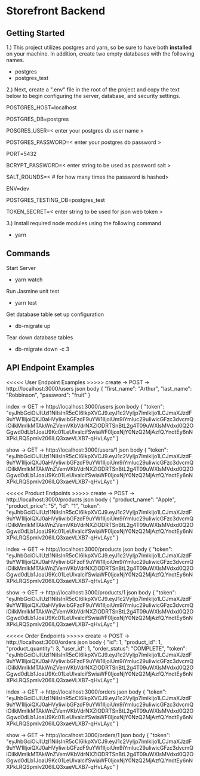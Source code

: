 # Storefront Backend

## Getting Started

1.) This project utilizes postgres and yarn, so be sure to have both **installed** on your machine. In addition, create two empty databases with the following names.

- postgres
- postgres_test

2.) Next, create a ".env" file in the root of the project and copy the text below to begin configuring the server, database, and security settings.

POSTGRES_HOST=localhost

POSTGRES_DB=postgres

POSGRES_USER=< enter your postgres db user name >

POSTGRES_PASSWORD=< enter your postgres db password >

PORT=5432

BCRYPT_PASSWORD=< enter string to be used as password salt >

SALT_ROUNDS=< # for how many times the password is hashed>

ENV=dev

POSTGRES_TESTING_DB=postgres_test

TOKEN_SECRET=< enter string to be used for json web token >



3.) Install required node modules using the following command

- yarn

## Commands

Start Server

- yarn watch

Run Jasmine unit test

- yarn test

Get database table set up configuration

- db-migrate up

Tear down database tables

- db-migrate down -c 3

## API Endpoint Examples

<<<<< User Endpoint Examples >>>>>
create -> POST -> http://localhost:3000/users
json body {
    "first_name": "Arthur",
    "last_name": "Robbinson",
    "password": "fruit"
}

index -> GET -> http://localhost:3000/users
json body {
    "token": "eyJhbGciOiJIUzI1NiIsInR5cCI6IkpXVCJ9.eyJ1c2VyIjp7ImlkIjo1LCJmaXJzdF9uYW1lIjoiQXJ0aHVyIiwibGFzdF9uYW1lIjoiUm9iYmluc29uIiwicGFzc3dvcmQiOiIkMmIkMTAkWnZVemVKbVdrNXZlODRTSnBtL2g4T09uWXlsMVdxd0Q2OGgwd0dLb1JoaU9Kc01LeUIvalcifSwiaWF0IjoxNjY0NzQ2MjAzfQ.YndtEy6nNXPkLRQSpmIv206ILQ3xaeVLXB7-qHvLAyc"
}

show -> GET -> http://localhost:3000/users/1
json body {
    "token": "eyJhbGciOiJIUzI1NiIsInR5cCI6IkpXVCJ9.eyJ1c2VyIjp7ImlkIjo1LCJmaXJzdF9uYW1lIjoiQXJ0aHVyIiwibGFzdF9uYW1lIjoiUm9iYmluc29uIiwicGFzc3dvcmQiOiIkMmIkMTAkWnZVemVKbVdrNXZlODRTSnBtL2g4T09uWXlsMVdxd0Q2OGgwd0dLb1JoaU9Kc01LeUIvalcifSwiaWF0IjoxNjY0NzQ2MjAzfQ.YndtEy6nNXPkLRQSpmIv206ILQ3xaeVLXB7-qHvLAyc"
}

<<<<< Product Endpoints >>>>>
create -> POST -> http://localhost:3000/products
json body {
    "product_name": "Apple",
    "product_price": "5",
    "id": "1",
    "token": "eyJhbGciOiJIUzI1NiIsInR5cCI6IkpXVCJ9.eyJ1c2VyIjp7ImlkIjo1LCJmaXJzdF9uYW1lIjoiQXJ0aHVyIiwibGFzdF9uYW1lIjoiUm9iYmluc29uIiwicGFzc3dvcmQiOiIkMmIkMTAkWnZVemVKbVdrNXZlODRTSnBtL2g4T09uWXlsMVdxd0Q2OGgwd0dLb1JoaU9Kc01LeUIvalcifSwiaWF0IjoxNjY0NzQ2MjAzfQ.YndtEy6nNXPkLRQSpmIv206ILQ3xaeVLXB7-qHvLAyc"
}

index -> GET -> http://localhost:3000/products
json body {
    "token": "eyJhbGciOiJIUzI1NiIsInR5cCI6IkpXVCJ9.eyJ1c2VyIjp7ImlkIjo1LCJmaXJzdF9uYW1lIjoiQXJ0aHVyIiwibGFzdF9uYW1lIjoiUm9iYmluc29uIiwicGFzc3dvcmQiOiIkMmIkMTAkWnZVemVKbVdrNXZlODRTSnBtL2g4T09uWXlsMVdxd0Q2OGgwd0dLb1JoaU9Kc01LeUIvalcifSwiaWF0IjoxNjY0NzQ2MjAzfQ.YndtEy6nNXPkLRQSpmIv206ILQ3xaeVLXB7-qHvLAyc"
}

show -> GET -> http://localhost:3000/products/1
json body {
    "token": "eyJhbGciOiJIUzI1NiIsInR5cCI6IkpXVCJ9.eyJ1c2VyIjp7ImlkIjo1LCJmaXJzdF9uYW1lIjoiQXJ0aHVyIiwibGFzdF9uYW1lIjoiUm9iYmluc29uIiwicGFzc3dvcmQiOiIkMmIkMTAkWnZVemVKbVdrNXZlODRTSnBtL2g4T09uWXlsMVdxd0Q2OGgwd0dLb1JoaU9Kc01LeUIvalcifSwiaWF0IjoxNjY0NzQ2MjAzfQ.YndtEy6nNXPkLRQSpmIv206ILQ3xaeVLXB7-qHvLAyc"
}

<<<<< Order Endpoints >>>>>
create -> POST -> http://localhost:3000/orders
json body {
    "id": 1,
    "product_id": 1,
    "product_quantity": 3,
    "user_id": 1,
    "order_status": "COMPLETE",
    "token": "eyJhbGciOiJIUzI1NiIsInR5cCI6IkpXVCJ9.eyJ1c2VyIjp7ImlkIjo1LCJmaXJzdF9uYW1lIjoiQXJ0aHVyIiwibGFzdF9uYW1lIjoiUm9iYmluc29uIiwicGFzc3dvcmQiOiIkMmIkMTAkWnZVemVKbVdrNXZlODRTSnBtL2g4T09uWXlsMVdxd0Q2OGgwd0dLb1JoaU9Kc01LeUIvalcifSwiaWF0IjoxNjY0NzQ2MjAzfQ.YndtEy6nNXPkLRQSpmIv206ILQ3xaeVLXB7-qHvLAyc"
}

index -> GET -> http://localhost:3000/orders
json body {
    "token": "eyJhbGciOiJIUzI1NiIsInR5cCI6IkpXVCJ9.eyJ1c2VyIjp7ImlkIjo1LCJmaXJzdF9uYW1lIjoiQXJ0aHVyIiwibGFzdF9uYW1lIjoiUm9iYmluc29uIiwicGFzc3dvcmQiOiIkMmIkMTAkWnZVemVKbVdrNXZlODRTSnBtL2g4T09uWXlsMVdxd0Q2OGgwd0dLb1JoaU9Kc01LeUIvalcifSwiaWF0IjoxNjY0NzQ2MjAzfQ.YndtEy6nNXPkLRQSpmIv206ILQ3xaeVLXB7-qHvLAyc"
}

show -> GET -> http://localhost:3000/orders/1
json body {
    "token": "eyJhbGciOiJIUzI1NiIsInR5cCI6IkpXVCJ9.eyJ1c2VyIjp7ImlkIjo1LCJmaXJzdF9uYW1lIjoiQXJ0aHVyIiwibGFzdF9uYW1lIjoiUm9iYmluc29uIiwicGFzc3dvcmQiOiIkMmIkMTAkWnZVemVKbVdrNXZlODRTSnBtL2g4T09uWXlsMVdxd0Q2OGgwd0dLb1JoaU9Kc01LeUIvalcifSwiaWF0IjoxNjY0NzQ2MjAzfQ.YndtEy6nNXPkLRQSpmIv206ILQ3xaeVLXB7-qHvLAyc"
}
